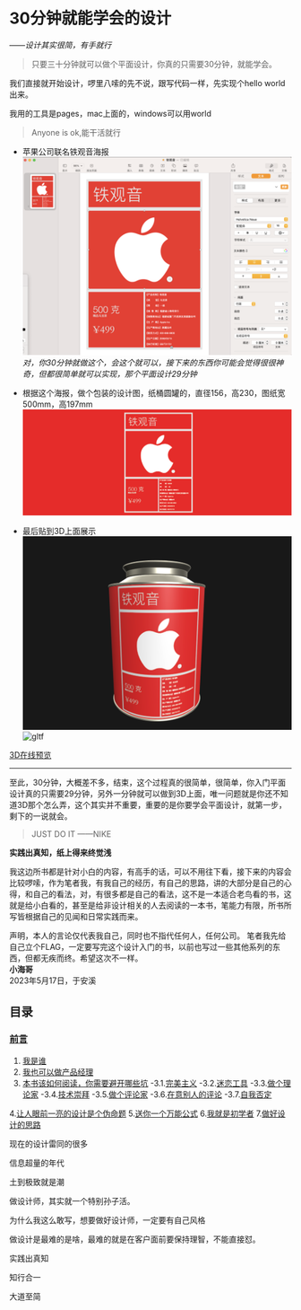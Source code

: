 # 30分钟就能学会的设计

——*设计其实很简，有手就行*

> 只要三十分钟就可以做个平面设计，你真的只需要30分钟，就能学会。

我们直接就开始设计，啰里八嗦的先不说，跟写代码一样，先实现个hello world出来。

我用的工具是pages，mac上面的，windows可以用world
>  Anyone is ok,能干活就行
* 苹果公司联名铁观音海报 
![page_hello_apple.png](./images/page_hello_apple.png)
*对，你30分钟就做这个，会这个就可以，接下来的东西你可能会觉得很很神奇，但都很简单就可以实现，那个平面设计29分钟*
* 根据这个海报，做个包装的设计图，纸桶圆罐的，直径156，高230，图纸宽500mm，高197mm
![app_150x230.png](./images/apple_150x230.png)

* 最后贴到3D上面展示
![3d_hello_apple.png](./images/3d_hello_apple.png)
![gltf](./images/3d_hello_apple_video.gif)

[3D在线预览](https://design.zxdz.vip/share?id=1658807837800824834)

----
至此，30分钟，大概差不多，结束，这个过程真的很简单，很简单，你入门平面设计真的只需要29分钟，另外一分钟就可以做到3D上面，唯一问题就是你还不知道3D那个怎么弄，这个其实并不重要，重要的是你要学会平面设计，就第一步，剩下的一说就会。

> JUST DO IT ——NIKE

**实践出真知，纸上得来终觉浅**

我这边所书都是针对小白的内容，有高手的话，可以不用往下看，接下来的内容会比较啰嗦，作为笔者我，有我自己的经历，有自己的思路，讲的大部分是自己的心得，和自己的看法，对，有很多都是自己的看法，这不是一本适合老鸟看的书，这就是给小白看的，甚至是给非设计相关的人去阅读的一本书，笔能力有限，所书所写皆根据自己的见闻和日常实践而来。

声明，本人的言论仅代表我自己，同时也不指代任何人，任何公司。
笔者我先给自己立个FLAG，一定要写完这个设计入门的书，以前也写过一些其他系列的东西，但都无疾而终。希望这次不一样。  
**小海哥**  
2023年5月17日，于安溪



## 目录
### [前言](./README.md)
1. [我是谁](./CHAPTER.01.md)
2. [我也可以做产品经理](./CHAPTER.02.md)
3. [本书该如何阅读，你需要避开哪些坑](./CHAPTER.03.0.md)
    -3.1.[完美主义](./CHAPTER.03.1.md)
    -3.2.[迷恋工具](./CHAPTER.03.2.md)
    -3.3.[做个理论家](./CHAPTER.03.3.md)
    -3.4.[技术崇拜](./CHAPTER.03.4.md)
    -3.5.[做个评论家](./CHAPTER.03.5.md)
    -3.6.[在意别人的评论](./CHAPTER.03.6.md)
    -3.7.[自我否定](./CHAPTER.03.7.md)
    
4.[让人眼前一亮的设计是个伪命题](./CHAPTER.04.md)
5.[送你一个万能公式](./CHAPTER.05.md)
6.[我就是初学者](./CHAPTER.06.md)
7.[做好设计的思路](./CHAPTER.07.md)

现在的设计雷同的很多

信息超量的年代

土到极致就是潮

做设计师，其实就一个特别孙子活。

为什么我这么敢写，想要做好设计师，一定要有自己风格

做设计是最难的是啥，最难的就是在客户面前要保持理智，不能直接怼。

实践出真知

知行合一

大道至简






